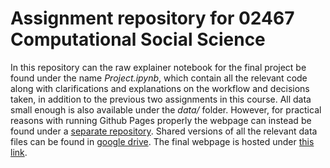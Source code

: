 # Assignment repository for 02467 Computational Social Science

In this repository can the raw explainer notebook for the final project be found under the name _Project.ipynb_, which contain all the relevant code along with clarifications and explanations on the workflow and decisions taken, in addition to the previous two assignments in this course.
All data small enough is also available under the _data/_ folder. However, for practical reasons with running Github Pages properly the webpage can instead be found under a [separate repository](https://github.com/MathiasDamsgaard/Comp_Social_Sci_Webpage). Shared versions of all the relevant data files can be found in [google drive](https://drive.google.com/drive/folders/1ds2DuMk6-3qzciHKSTfHVpAQfmKQm407?usp=sharing).
The final webpage is hosted under [this link](https://mathiasdamsgaard.github.io/Comp_Social_Sci_Webpage/).